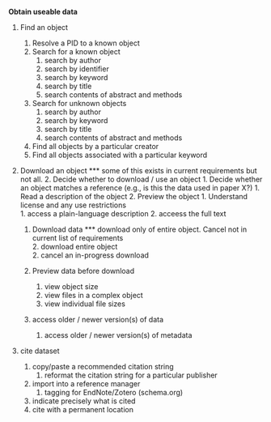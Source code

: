 **Obtain useable data**

1.	Find an object
	1.	Resolve a PID to a known object
	2.	Search for a known object
		1.	search by author
		2.	search by identifier
		3.	search by keyword
		4.	search by title
		5.	search contents of abstract and methods
	3.	Search for unknown objects
		1.	search by author
		3.	search by keyword
		4.	search by title
		5.	search contents of abstract and methods
	1.	Find all objects by a particular creator
	2.	Find all objects associated with a particular keyword
	

1. Download an object *** some of this exists in current requirements but not all.
	2.	Decide whether to download / use an object
		1.	Decide whether an object matches a reference (e.g., is this the data used in paper X?)
		1.	Read a description of the object
		2.	Preview the object
		1.	Understand license and any use restrictions  
			1.	access a plain-language description
			2.	acceess the full text

	1.	Download data  *** download only of entire object.  Cancel not in current list of requirements  
		2.	download entire object 	
		2.	cancel an in-progress download

	1.	Preview data before download  
		1.	view object size	
		1.	view files in a complex object
		2.	view individual file sizes


	1.	access older / newer version(s) of data  
		1. access older / newer version(s) of metadata


1.	cite dataset 
	1.	copy/paste a recommended citation string
		1.	reformat the citation string for a particular publisher  
	1.	import into a reference manager
		1.	tagging for EndNote/Zotero (schema.org)
	2.	indicate precisely what is cited
	3.	cite with a permanent location


